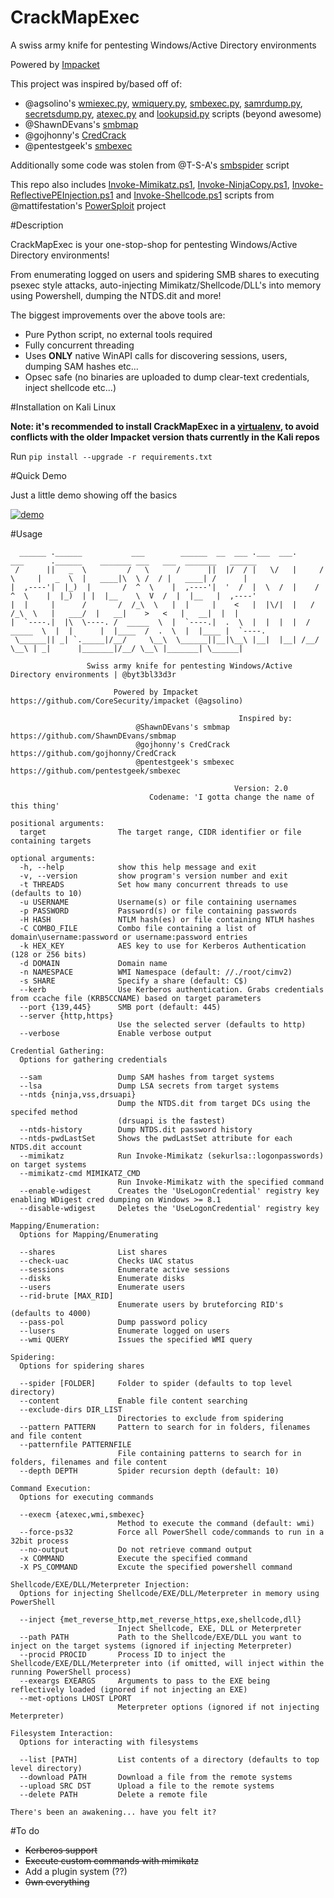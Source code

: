 # CrackMapExec
A swiss army knife for pentesting Windows/Active Directory environments

Powered by [Impacket](https://github.com/CoreSecurity/impacket)

This project was inspired by/based off of:
- @agsolino's [wmiexec.py](https://github.com/CoreSecurity/impacket/blob/master/examples/wmiexec.py), [wmiquery.py](https://github.com/CoreSecurity/impacket/blob/master/examples/wmiquery.py), [smbexec.py](https://github.com/CoreSecurity/impacket/blob/master/examples/smbexec.py), [samrdump.py](https://github.com/CoreSecurity/impacket/blob/master/examples/samrdump.py), [secretsdump.py](https://github.com/CoreSecurity/impacket/blob/master/examples/secretsdump.py), [atexec.py](https://github.com/CoreSecurity/impacket/blob/master/examples/atexec.py) and [lookupsid.py](https://github.com/CoreSecurity/impacket/blob/master/examples/lookupsid.py) scripts (beyond awesome)
- @ShawnDEvans's [smbmap](https://github.com/ShawnDEvans/smbmap)
- @gojhonny's [CredCrack](https://github.com/gojhonny/CredCrack)
- @pentestgeek's [smbexec](https://github.com/pentestgeek/smbexec)

Additionally some code was stolen from @T-S-A's [smbspider](https://github.com/T-S-A/smbspider) script

This repo also includes [Invoke-Mimikatz.ps1](https://github.com/mattifestation/PowerSploit/blob/master/Exfiltration/Invoke-Mimikatz.ps1), [Invoke-NinjaCopy.ps1](https://github.com/mattifestation/PowerSploit/blob/master/Exfiltration/Invoke-NinjaCopy.ps1), [Invoke-ReflectivePEInjection.ps1](https://github.com/mattifestation/PowerSploit/blob/master/CodeExecution/Invoke-ReflectivePEInjection.ps1) and [Invoke-Shellcode.ps1](https://github.com/mattifestation/PowerSploit/blob/master/CodeExecution/Invoke--Shellcode.ps1) scripts from @mattifestation's [PowerSploit](https://github.com/mattifestation/PowerSploit) project 

#Description

CrackMapExec is your one-stop-shop for pentesting Windows/Active Directory environments!

From enumerating logged on users and spidering SMB shares to executing psexec style attacks, auto-injecting Mimikatz/Shellcode/DLL's into memory using Powershell, dumping the NTDS.dit and more!

The biggest improvements over the above tools are:
- Pure Python script, no external tools required
- Fully concurrent threading
- Uses **ONLY** native WinAPI calls for discovering sessions, users, dumping SAM hashes etc...
- Opsec safe (no binaries are uploaded to dump clear-text credentials, inject shellcode etc...)

#Installation on Kali Linux

**Note: it's recommended to install CrackMapExec in a [virtualenv](http://docs.python-guide.org/en/latest/dev/virtualenvs), to avoid conflicts with the older Impacket version thats currently in the Kali repos**

Run ```pip install --upgrade -r requirements.txt```

#Quick Demo

Just a little demo showing off the basics

[![demo](https://asciinema.org/a/29787.png)](https://asciinema.org/a/29787)

#Usage
```
  ______ .______           ___        ______  __  ___ .___  ___.      ___      .______    _______ ___   ___  _______   ______ 
 /      ||   _  \         /   \      /      ||  |/  / |   \/   |     /   \     |   _  \  |   ____|\  \ /  / |   ____| /      |
|  ,----'|  |_)  |       /  ^  \    |  ,----'|  '  /  |  \  /  |    /  ^  \    |  |_)  | |  |__    \  V  /  |  |__   |  ,----'
|  |     |      /       /  /_\  \   |  |     |    <   |  |\/|  |   /  /_\  \   |   ___/  |   __|    >   <   |   __|  |  |     
|  `----.|  |\  \----. /  _____  \  |  `----.|  .  \  |  |  |  |  /  _____  \  |  |      |  |____  /  .  \  |  |____ |  `----.
 \______|| _| `._____|/__/     \__\  \______||__|\__\ |__|  |__| /__/     \__\ | _|      |_______|/__/ \__\ |_______| \______|

                 Swiss army knife for pentesting Windows/Active Directory environments | @byt3bl33d3r

                       Powered by Impacket https://github.com/CoreSecurity/impacket (@agsolino)

                                                   Inspired by:
                            @ShawnDEvans's smbmap https://github.com/ShawnDEvans/smbmap
                            @gojhonny's CredCrack https://github.com/gojhonny/CredCrack
                            @pentestgeek's smbexec https://github.com/pentestgeek/smbexec
                                                     
                                                  Version: 2.0
                               Codename: 'I gotta change the name of this thing'

positional arguments:
  target                The target range, CIDR identifier or file containing targets

optional arguments:
  -h, --help            show this help message and exit
  -v, --version         show program's version number and exit
  -t THREADS            Set how many concurrent threads to use (defaults to 10)
  -u USERNAME           Username(s) or file containing usernames
  -p PASSWORD           Password(s) or file containing passwords
  -H HASH               NTLM hash(es) or file containing NTLM hashes
  -C COMBO_FILE         Combo file containing a list of domain\username:password or username:password entries
  -k HEX_KEY            AES key to use for Kerberos Authentication (128 or 256 bits)
  -d DOMAIN             Domain name
  -n NAMESPACE          WMI Namespace (default: //./root/cimv2)
  -s SHARE              Specify a share (default: C$)
  --kerb                Use Kerberos authentication. Grabs credentials from ccache file (KRB5CCNAME) based on target parameters
  --port {139,445}      SMB port (default: 445)
  --server {http,https}
                        Use the selected server (defaults to http)
  --verbose             Enable verbose output

Credential Gathering:
  Options for gathering credentials

  --sam                 Dump SAM hashes from target systems
  --lsa                 Dump LSA secrets from target systems
  --ntds {ninja,vss,drsuapi}
                        Dump the NTDS.dit from target DCs using the specifed method
                        (drsuapi is the fastest)
  --ntds-history        Dump NTDS.dit password history
  --ntds-pwdLastSet     Shows the pwdLastSet attribute for each NTDS.dit account
  --mimikatz            Run Invoke-Mimikatz (sekurlsa::logonpasswords) on target systems
  --mimikatz-cmd MIMIKATZ_CMD
                        Run Invoke-Mimikatz with the specified command
  --enable-wdigest      Creates the 'UseLogonCredential' registry key enabling WDigest cred dumping on Windows >= 8.1
  --disable-wdigest     Deletes the 'UseLogonCredential' registry key

Mapping/Enumeration:
  Options for Mapping/Enumerating

  --shares              List shares
  --check-uac           Checks UAC status
  --sessions            Enumerate active sessions
  --disks               Enumerate disks
  --users               Enumerate users
  --rid-brute [MAX_RID]
                        Enumerate users by bruteforcing RID's (defaults to 4000)
  --pass-pol            Dump password policy
  --lusers              Enumerate logged on users
  --wmi QUERY           Issues the specified WMI query

Spidering:
  Options for spidering shares

  --spider [FOLDER]     Folder to spider (defaults to top level directory)
  --content             Enable file content searching
  --exclude-dirs DIR_LIST
                        Directories to exclude from spidering
  --pattern PATTERN     Pattern to search for in folders, filenames and file content
  --patternfile PATTERNFILE
                        File containing patterns to search for in folders, filenames and file content
  --depth DEPTH         Spider recursion depth (default: 10)

Command Execution:
  Options for executing commands

  --execm {atexec,wmi,smbexec}
                        Method to execute the command (default: wmi)
  --force-ps32          Force all PowerShell code/commands to run in a 32bit process
  --no-output           Do not retrieve command output
  -x COMMAND            Execute the specified command
  -X PS_COMMAND         Excute the specified powershell command

Shellcode/EXE/DLL/Meterpreter Injection:
  Options for injecting Shellcode/EXE/DLL/Meterpreter in memory using PowerShell

  --inject {met_reverse_http,met_reverse_https,exe,shellcode,dll}
                        Inject Shellcode, EXE, DLL or Meterpreter
  --path PATH           Path to the Shellcode/EXE/DLL you want to inject on the target systems (ignored if injecting Meterpreter)
  --procid PROCID       Process ID to inject the Shellcode/EXE/DLL/Meterpreter into (if omitted, will inject within the running PowerShell process)
  --exeargs EXEARGS     Arguments to pass to the EXE being reflectively loaded (ignored if not injecting an EXE)
  --met-options LHOST LPORT
                        Meterpreter options (ignored if not injecting Meterpreter)

Filesystem Interaction:
  Options for interacting with filesystems

  --list [PATH]         List contents of a directory (defaults to top level directory)
  --download PATH       Download a file from the remote systems
  --upload SRC DST      Upload a file to the remote systems
  --delete PATH         Delete a remote file

There's been an awakening... have you felt it?

```

#To do
- ~~Kerberos support~~
- ~~Execute custom commands with mimikatz~~
- Add a plugin system (??)
- ~~0wn everything~~ 
